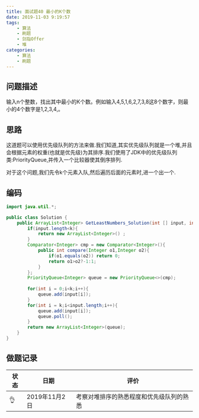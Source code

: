```yaml
---
title: 面试题40 最小的K个数
date: 2019-11-03 9:19:57
tags:
	- 算法
	- 刷题
	- 剑指Offer
    - 堆
categories:
	- 算法
	- 刷题
---
```


## 问题描述

 输入n个整数，找出其中最小的K个数。例如输入4,5,1,6,2,7,3,8这8个数字，则最小的4个数字是1,2,3,4,。 

<!--more-->

## 思路

这道题可以使用优先级队列的方法来做.我们知道,其实优先级队列就是一个堆,并且会根据元素的权重(也就是优先级)为其排序.我们使用了JDK中的优先级队列类:PriorityQueue,并传入一个比较器使其倒序排列.

对于这个问题,我们先令k个元素入队,然后遍历后面的元素时,进一个出一个.

## 编码

```java
import java.util.*;

public class Solution {
    public ArrayList<Integer> GetLeastNumbers_Solution(int [] input, int k) {
        if(input.length<k){
            return new ArrayList<Integer>() ;
        }
        Comparator<Integer> cmp = new Comparator<Integer>(){
            public int compare(Integer o1,Integer o2){
                if(o1.equals(o2)) return 0;
                return o1>o2?-1:1;
            }
        };
        PriorityQueue<Integer> queue = new PriorityQueue<>(cmp);
        
        for(int i = 0;i<k;i++){
            queue.add(input[i]);
        }
        for(int i = k;i<input.length;i++){
            queue.add(input[i]);
            queue.poll();
        }
        return new ArrayList<Integer>(queue);
    }
}
```

## 做题记录



| 状态 | 日期          | 评价                                     |
| ---- | ------------- | ---------------------------------------- |
| 👌    | 2019年11月2日 | 考察对堆排序的熟悉程度和优先级队列的熟悉 |